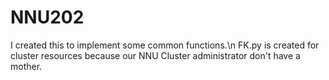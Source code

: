 # NNU202
I created this to implement some common functions.\n
FK.py is created for cluster resources because our NNU Cluster administrator don't have a mother.
